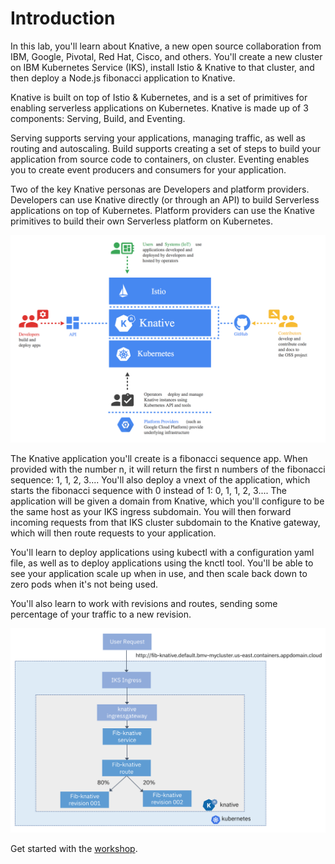 # Introduction

In this lab, you'll learn about Knative, a new open source collaboration from IBM, Google, Pivotal, Red Hat, Cisco, and others. You'll create a new cluster on IBM Kubernetes Service \(IKS\), install Istio & Knative to that cluster, and then deploy a Node.js fibonacci application to Knative.

Knative is built on top of Istio & Kubernetes, and is a set of primitives for enabling serverless applications on Kubernetes. Knative is made up of 3 components: Serving, Build, and Eventing.

Serving supports serving your applications, managing traffic, as well as routing and autoscaling. Build supports creating a set of steps to build your application from source code to containers, on cluster. Eventing enables you to create event producers and consumers for your application.

Two of the key Knative personas are Developers and platform providers. Developers can use Knative directly \(or through an API\) to build Serverless applications on top of Kubernetes. Platform providers can use the Knative primitives to build their own Serverless platform on Kubernetes.

![knative personas](.gitbook/assets/audience%20%281%29.png)

The Knative application you'll create is a fibonacci sequence app. When provided with the number n, it will return the first n numbers of the fibonacci sequence: 1, 1, 2, 3.... You'll also deploy a vnext of the application, which starts the fibonacci sequence with 0 instead of 1: 0, 1, 1, 2, 3.... The application will be given a domain from Knative, which you'll configure to be the same host as your IKS ingress subdomain. You will then forward incoming requests from that IKS cluster subdomain to the Knative gateway, which will then route requests to your application.

You'll learn to deploy applications using kubectl with a configuration yaml file, as well as to deploy applications using the knctl tool. You'll be able to see your application scale up when in use, and then scale back down to zero pods when it's not being used.

You'll also learn to work with revisions and routes, sending some percentage of your traffic to a new revision.

![diagram of the app created in this lab](.gitbook/assets/knativeappdiagram%20%281%29.png)

Get started with the [workshop](exercise-0.md).

